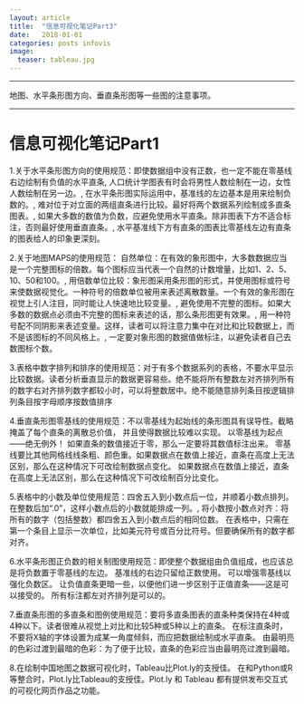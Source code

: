 ```yaml
---
layout: article
title:  "信息可视化笔记Part3"
date:   2018-01-01
categories: posts infovis
image:
  teaser: tableau.jpg
---
```

---
地图、水平条形图方向、垂直条形图等一些图的注意事项。

--------
# 信息可视化笔记Part1
1.关于水平条形图方向的使用规范：即使数据组中没有正数，也一定不能在零基线右边绘制有负值的水平直条, 人口统计学图表有时会将男性人数绘制在一边，女性人数绘制在另一边。, 在水平条形图实际运用中，基准线的左边基本是用来绘制负数的。, 难对位于对立面的两组直条进行比较。最好将两个数据系列绘制成多直条图表。, 如果大多数的数值为负数，应避免使用水平直条。除非图表下方不适合标注，否则最好使用垂直直条。, 水平基准线下方有直条的图表比零基线左边有直条的图表给人的印象更深刻。

2.关于地图MAPS的使用规范： 自然单位：在有效的象形图中，大多数数据应当是一个完整图标的倍数。每个图标应当代表一个自然的计数增量，比如1、2、5、10、50和100。, 用倍数单位比较：象形图采用条形图的形式，并使用图标或符号来使数据视觉化。一种符号的倍数单位被用来表述离散数量。一个有效的象形图在视觉上引人注目，同时能让人快速地比较变量。, 避免使用不完整的图标。如果大多数的数据点必须由不完整的图标来表述的话，那么条形图更有效果。, 用一种符号配不同阴影来表述变量。这样，读者可以将注意力集中在对比和比较数据上，而不是该图标的不同风格上。, 一定要对象形图的数据值做标注，以避免读者自己去数图标个数。

3.表格中数字排列和排序的使用规范：对于有多个数据系列的表格，不要水平显示比较数据。读者分析垂直显示的数据更容易些。绝不能将所有整数左对齐排列所有的数字右对齐排列数字都较小时，可以将整数居中。绝不能随意排列条目按逻辑排列条目按字母顺序按数值排序

4.垂直条形图零基线的使用规范：不以零基线为起始线的条形图具有误导性。截略掩盖了每个直条的离散总价值， 并且使得数据比较难以实现。 以零基线为起点——绝无例外！ 如果直条的数值接近于零，那么一定要将其数值标注出来。 零基线要比其他网格线线条粗、颜色重。如果数据点在数值上接近，直条在高度上无法区别，那么在这种情况下可改绘制数据点变化。 如果数据点在数值上接近，直条在高度上无法区别，那么在这种情况下可改绘制百分比变化。

5.表格中的小数及单位使用规范：四舍五入到小数点后一位，并顺着小数点排列。在整数后加“.0”，这样小数点后的小数就能排成一列。, 将小数按小数点对齐：将所有的数字（包括整数）都四舍五入到小数点后的相同位数。 在表格中，只需在第一个条目上显示一次单位，比如美元符号或百分比符号。但要确保所有的数字都对齐。

6.水平条形图正负数的相关制图使用规范：即使整个数据组由负值组成，也应该总是将负数置于零基线的左边。 基准线的右边只留给正数使用。 可以增强零基线以强化负数区。 让负值直条更暗一些，以便他们进一步区别于正值直条——这是可以接受的。 所有标注都左对齐排列是可以的。

7.垂直条形图的多直条和图例使用规范：要将多直条图表的直条种类保持在4种或4种以下。读者很难从视觉上对比和比较5种或5种以上的直条。 在标注直条时，不要将X轴的字体设置为成某一角度倾斜，而应把数据绘制成水平直条。 由最明亮的色彩过渡到最暗的色彩：为了便于比较，直条的色彩应当由最明亮过渡到最暗。

8.在绘制中国地图之数据可视化时，Tableau比Plot.ly的支授佳。 在和Python或R等整合时，Plot.ly比Tableau的支授佳。Plot.ly 和 Tableau 都有提供发布交互式的可视化网页作品之功能。